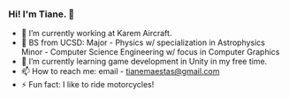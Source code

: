 ### Hi! I'm Tiane. 👋
- 🔭 I’m currently working at Karem Aircraft.
- :book: BS from UCSD: Major - Physics w/ specialization in Astrophysics
                       Minor - Computer Science Engineering w/ focus in Computer Graphics
- 🌱 I’m currently learning game development in Unity in my free time.
- 📫 How to reach me: email - tianemaestas@gmail.com
- ⚡ Fun fact: I like to ride motorcycles!

